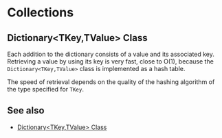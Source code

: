 # Collections

## Dictionary<TKey,TValue> Class

Each addition to the dictionary consists of a value and its associated key. Retrieving a value by using its key is very fast, close to O(1), because the `Dictionary<TKey,TValue>` class is implemented as a hash table.

The speed of retrieval depends on the quality of the hashing algorithm of the type specified for `TKey`.

## See also

* [Dictionary<TKey,TValue> Class](https://docs.microsoft.com/en-us/dotnet/api/system.collections.generic.dictionary-2)
